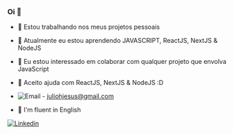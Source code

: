
<p align="center">
  <img alt="" src="https://c.tenor.com/1VEnfKkMGikAAAAd/lofi-girl-music.gif" />
</p>



### Oi 👋


- 🔭 Estou trabalhando nos meus projetos pessoais
- 🌱 Atualmente eu estou aprendendo JAVASCRIPT, ReactJS, NextJS & NodeJS
- 👯 Eu estou interessado em colaborar com qualquer projeto que envolva JavaScript
- 🤔 Aceito ajuda com ReactJS, NextJS & NodeJS :D
- ![Email](https://img.shields.io/badge/Gmail-D14836?style=flat-square&amp;logo=Gmail&amp;logoColor=white) - juliohjesus@gmail.com

- :closed_book: I'm fluent in	English 

[![Linkedin](https://img.shields.io/badge/-Linkedin-blue?style=for-the-badge&logo=Linkedin)](https://www.linkedin.com/in/julio-henriqueCS/)
